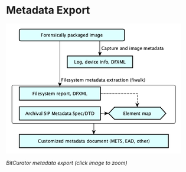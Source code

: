 Metadata Export
===============





*![metadata-v1.png](attachments/metadata-v1.png)*

*BitCurator metadata export (click image to zoom)*










